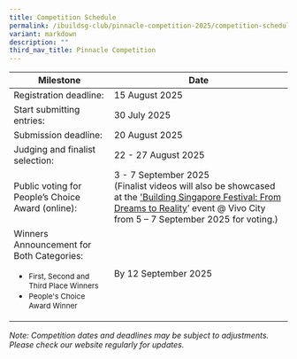 ```yaml
---
title: Competition Schedule
permalink: /ibuildsg-club/pinnacle-competition-2025/competition-schedule/
variant: markdown
description: ""
third_nav_title: Pinnacle Competition
---
```

<table style="minWidth: 50px">
	<thead>
		<tr>
			<th>Milestone</th>
			<th>Date</th>
		</tr>
	</thead>
	<tbody>
		<tr>
			<td>Registration deadline:</td>
			<td>15 August 2025</td>
		</tr>
		<tr>
			<td>Start submitting entries:</td>
			<td>30 July 2025</td>
		</tr>
		<tr>
			<td>Submission deadline:</td>
			<td>20 August 2025</td>
		</tr>
		<tr>
			<td>Judging and finalist selection:</td>
			<td>22 - 27 August 2025</td>
		</tr>
		<tr>
			<td>Public voting for People’s Choice Award (online):</td>
			<td>
				<div>3 - 7 September 2025</div>
				<div>(Finalist videos will also be showcased at the <a target="_blank" rel="noopener noreferrer nofollow" href="https://www.buildsg.gov.sg/building-singapore-festival/">'Building Singapore Festival: From Dreams to Reality</a>’ event @ Vivo City from 5 – 7 September 2025 for voting.)</div>
			</td>
		</tr>
		<tr>
			<td>Winners Announcement for Both Categories:
				<ul>
					<li><small>First, Second and Third Place Winners</small></li>
					<li><small>People's Choice Award Winner</small></li>
				</ul>
			</td>
			<td>By 12 September 2025</td>
		</tr>
	</tbody>
</table>

<p><em>Note: Competition dates and deadlines may be subject to adjustments. Please check our website regularly for updates.</em></p>
